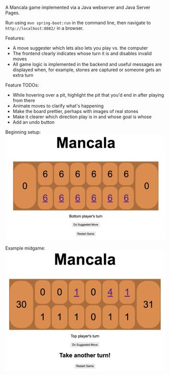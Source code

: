 A Mancala game implemented via a Java webserver and Java Server Pages.

Run using `mvn spring-boot:run` in the command line, then navigate to `http://localhost:8082/` in a browser.

Features:
* A move suggester which lets also lets you play vs. the computer
* The frontend clearly indicates whose turn it is and disables invalid moves
* All game logic is implemented in the backend and useful messages are displayed when, for example, stones are captured or someone gets an extra turn

Feature TODOs:
* While hovering over a pit, highlight the pit that you'd end in after playing from there
* Animate moves to clarify what's happening
* Make the board prettier, perhaps with images of real stones
* Make it clearer which direction play is in and whose goal is whose
* Add an undo button

Beginning setup:
![Initial setup](game-setup-screenshot.png)

Example midgame:
![Midgame](midgame-screenshot.png)
